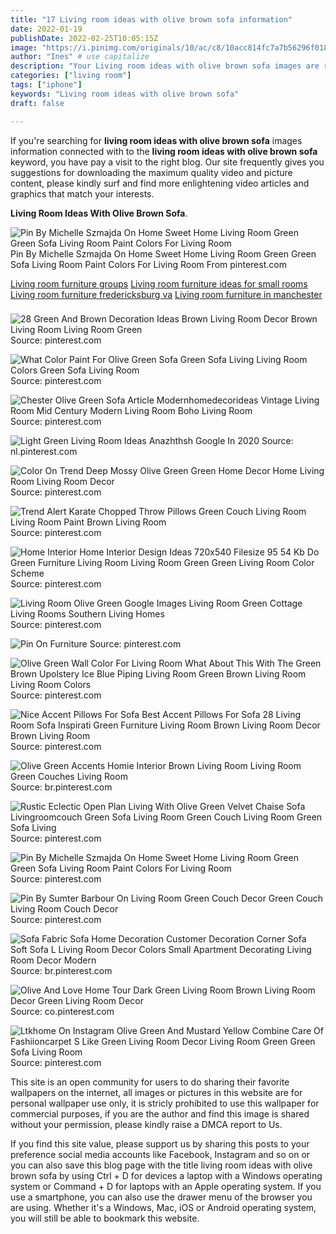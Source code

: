 ```yaml
---
title: "17 Living room ideas with olive brown sofa information"
date: 2022-01-19
publishDate: 2022-02-25T10:05:15Z
image: "https://i.pinimg.com/originals/10/ac/c8/10acc814fc7a7b56296f0187787ab97d.jpg"
author: "Ines" # use capitalize
description: "Your Living room ideas with olive brown sofa images are ready. Living room ideas with olive brown sofa are a topic that is being searched for and liked by netizens today. You can Get the Living room ideas with olive brown sofa files here. Get all royalty-free images."
categories: ["living room"]
tags: ["iphone"]
keywords: "Living room ideas with olive brown sofa"
draft: false

---
```


If you're searching for **living room ideas with olive brown sofa** images information connected with to the **living room ideas with olive brown sofa** keyword, you have pay a visit to the right  blog.  Our site frequently  gives you  suggestions  for downloading  the maximum  quality video and picture  content, please kindly surf and find more enlightening video articles and graphics  that match your interests.

**Living Room Ideas With Olive Brown Sofa**. 

![Pin By Michelle Szmajda On Home Sweet Home Living Room Green Green Sofa Living Room Paint Colors For Living Room](https://i.pinimg.com/originals/72/0d/6a/720d6a7a3923a19cf5a5439bebe2f650.jpg "Pin By Michelle Szmajda On Home Sweet Home Living Room Green Green Sofa Living Room Paint Colors For Living Room")
Pin By Michelle Szmajda On Home Sweet Home Living Room Green Green Sofa Living Room Paint Colors For Living Room From pinterest.com

[Living room furniture groups](/living-room-furniture-groups/)
[Living room furniture ideas for small rooms](/living-room-furniture-ideas-for-small-rooms/)
[Living room furniture fredericksburg va](/living-room-furniture-fredericksburg-va/)
[Living room furniture in manchester](/living-room-furniture-in-manchester/)



### 

 


![28 Green And Brown Decoration Ideas Brown Living Room Decor Brown Living Room Living Room Green](https://i.pinimg.com/originals/14/c3/70/14c3705a7eb526821a3cc8223ead38c6.jpg "28 Green And Brown Decoration Ideas Brown Living Room Decor Brown Living Room Living Room Green")
Source: pinterest.com

 

![What Color Paint For Olive Green Sofa Green Sofa Living Living Room Colors Green Sofa Living Room](https://i.pinimg.com/originals/50/0a/4a/500a4acf1aa25f38d28f0f790c00c112.png "What Color Paint For Olive Green Sofa Green Sofa Living Living Room Colors Green Sofa Living Room")
Source: pinterest.com

 

![Chester Olive Green Sofa Article Modernhomedecorideas Vintage Living Room Mid Century Modern Living Room Boho Living Room](https://i.pinimg.com/originals/20/e3/76/20e376e3c4836b387e8be9bb20d93b17.jpg "Chester Olive Green Sofa Article Modernhomedecorideas Vintage Living Room Mid Century Modern Living Room Boho Living Room")
Source: pinterest.com

 

![Light Green Living Room Ideas Anazhthsh Google In 2020](https://i.pinimg.com/originals/24/bc/c0/24bcc0216284a729443eded8bfd7c940.png "Light Green Living Room Ideas Anazhthsh Google In 2020")
Source: nl.pinterest.com

 

![Color On Trend Deep Mossy Olive Green Green Home Decor Home Living Room Living Room Decor](https://i.pinimg.com/564x/8e/4b/ba/8e4bba6ddecc4ca2c1948f67e3d8a657--olive-green-interior-design-brown-interior.jpg "Color On Trend Deep Mossy Olive Green Green Home Decor Home Living Room Living Room Decor")
Source: pinterest.com

 

![Trend Alert Karate Chopped Throw Pillows Green Couch Living Room Living Room Paint Brown Living Room](https://i.pinimg.com/originals/aa/7b/c0/aa7bc04797440703d730eaec94e946e4.jpg "Trend Alert Karate Chopped Throw Pillows Green Couch Living Room Living Room Paint Brown Living Room")
Source: pinterest.com

 

![Home Interior Home Interior Design Ideas 720x540 Filesize 95 54 Kb Do Green Furniture Living Room Living Room Green Green Living Room Color Scheme](https://i.pinimg.com/originals/51/ee/97/51ee972eff1371124fe44a53c3e7ff6b.jpg "Home Interior Home Interior Design Ideas 720x540 Filesize 95 54 Kb Do Green Furniture Living Room Living Room Green Green Living Room Color Scheme")
Source: pinterest.com

 

![Living Room Olive Green Google Images Living Room Green Cottage Living Rooms Southern Living Homes](https://i.pinimg.com/originals/1a/3a/ff/1a3aff14fd8d12a00f6aefe2211f22f9.jpg "Living Room Olive Green Google Images Living Room Green Cottage Living Rooms Southern Living Homes")
Source: pinterest.com

 

![Pin On Furniture](https://i.pinimg.com/originals/0e/99/1c/0e991c81420712c635e6370c1c236bc0.jpg "Pin On Furniture")
Source: pinterest.com

 

![Olive Green Wall Color For Living Room What About This With The Green Brown Upolstery Ice Blue Piping Living Room Green Brown Living Room Living Room Colors](https://i.pinimg.com/originals/74/ce/df/74cedf249d51db201852d3647a03e76a.jpg "Olive Green Wall Color For Living Room What About This With The Green Brown Upolstery Ice Blue Piping Living Room Green Brown Living Room Living Room Colors")
Source: pinterest.com

 

![Nice Accent Pillows For Sofa Best Accent Pillows For Sofa 28 Living Room Sofa Inspirati Green Furniture Living Room Brown Living Room Decor Brown Living Room](https://i.pinimg.com/originals/7f/0d/6c/7f0d6c3b4bee85361641f775f85a2096.jpg "Nice Accent Pillows For Sofa Best Accent Pillows For Sofa 28 Living Room Sofa Inspirati Green Furniture Living Room Brown Living Room Decor Brown Living Room")
Source: pinterest.com

 

![Olive Green Accents Homie Interior Brown Living Room Living Room Green Couches Living Room](https://i.pinimg.com/564x/88/05/a4/8805a4600e534e4c620587d066e714e1.jpg "Olive Green Accents Homie Interior Brown Living Room Living Room Green Couches Living Room")
Source: br.pinterest.com

 

![Rustic Eclectic Open Plan Living With Olive Green Velvet Chaise Sofa Livingroomcouch Green Sofa Living Room Green Couch Living Room Green Sofa Living](https://i.pinimg.com/originals/f5/a1/4a/f5a14af09ff7bb43902086720b061de2.jpg "Rustic Eclectic Open Plan Living With Olive Green Velvet Chaise Sofa Livingroomcouch Green Sofa Living Room Green Couch Living Room Green Sofa Living")
Source: pinterest.com

 

![Pin By Michelle Szmajda On Home Sweet Home Living Room Green Green Sofa Living Room Paint Colors For Living Room](https://i.pinimg.com/originals/72/0d/6a/720d6a7a3923a19cf5a5439bebe2f650.jpg "Pin By Michelle Szmajda On Home Sweet Home Living Room Green Green Sofa Living Room Paint Colors For Living Room")
Source: pinterest.com

 

![Pin By Sumter Barbour On Living Room Green Couch Decor Green Couch Living Room Couch Decor](https://i.pinimg.com/originals/be/b2/4c/beb24cd502cb356b54963dbc2c3fca83.jpg "Pin By Sumter Barbour On Living Room Green Couch Decor Green Couch Living Room Couch Decor")
Source: pinterest.com

 

![Sofa Fabric Sofa Home Decoration Customer Decoration Corner Sofa Soft Sofa L Living Room Decor Colors Small Apartment Decorating Living Room Decor Modern](https://i.pinimg.com/736x/e6/9b/46/e69b46709ad8ba6f016da0e08fcd0ebf.jpg "Sofa Fabric Sofa Home Decoration Customer Decoration Corner Sofa Soft Sofa L Living Room Decor Colors Small Apartment Decorating Living Room Decor Modern")
Source: br.pinterest.com

 

![Olive And Love Home Tour Dark Green Living Room Brown Living Room Decor Green Living Room Decor](https://i.pinimg.com/originals/2d/49/4a/2d494af74bb2c47b4e9ccc6f6b3c1fe6.jpg "Olive And Love Home Tour Dark Green Living Room Brown Living Room Decor Green Living Room Decor")
Source: co.pinterest.com

 

![Ltkhome On Instagram Olive Green And Mustard Yellow Combine Care Of Fashiioncarpet S Like Green Living Room Decor Living Room Green Green Sofa Living Room](https://i.pinimg.com/originals/10/ac/c8/10acc814fc7a7b56296f0187787ab97d.jpg "Ltkhome On Instagram Olive Green And Mustard Yellow Combine Care Of Fashiioncarpet S Like Green Living Room Decor Living Room Green Green Sofa Living Room")
Source: pinterest.com

 

This site is an open community for users to do sharing their favorite wallpapers on the internet, all images or pictures in this website are for personal wallpaper use only, it is stricly prohibited to use this wallpaper for commercial purposes, if you are the author and find this image is shared without your permission, please kindly raise a DMCA report to Us.

If you find this site value, please support us by sharing this posts to your preference social media accounts like Facebook, Instagram and so on or you can also save this blog page with the title living room ideas with olive brown sofa by using Ctrl + D for devices a laptop with a Windows operating system or Command + D for laptops with an Apple operating system. If you use a smartphone, you can also use the drawer menu of the browser you are using. Whether it's a Windows, Mac, iOS or Android operating system, you will still be able to bookmark this website.
